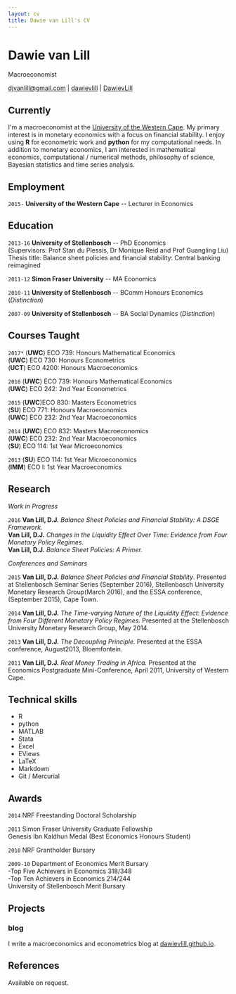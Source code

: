```yaml
---
layout: cv
title: Dawie van Lill's CV
---
```

# Dawie van Lill
Macroeconomist

<div id="webaddress">
<a href="mailto:djvanlill@gmail.com">djvanlill@gmail.com</a>
|
<i class="fa fa-github"></i> <a href="http://github.com/dawievlill">dawievlill</a>
|
<i class="fa fa-twitter"></i> <a href="http://twitter.com/DawievLill">DawievLill</a>
</div>


## Currently

I'm a macroeconomist at the [University of the Western Cape](http://www.uwc.ac.za/). My primary interest is in monetary economics with a focus on financial stability. I enjoy using **R** for econometric work and **python** for my computational needs. In addition to monetary economics, I am interested in mathematical economics, computational / numerical methods, philosophy of science, Bayesian statistics and time series analysis.

## Employment

`2015-`
__University of the Western Cape__ -- Lecturer in Economics

## Education

`2013-16`
__University of Stellenbosch__ -- PhD Economics  
(Supervisors: Prof Stan du Plessis, Dr Monique Reid and Prof Guangling Liu)  
Thesis title: Balance sheet policies and financial stability: Central banking reimagined   

`2011-12`
__Simon Fraser University__ -- MA Economics

`2010-11`
__University of Stellenbosch__ -- BComm Honours Economics (_Distinction_)

`2007-09`
__University of Stellenbosch__ -- BA Social Dynamics (_Distinction_)


## Courses Taught

`2017*`
(**UWC**) ECO 739: Honours Mathematical Economics  
(**UWC**) ECO 730: Honours Econometrics  
(**UCT**) ECO 4200: Honours Macroeconomics


`2016`
(**UWC**) ECO 739: Honours Mathematical Economics  
(**UWC**) ECO 242: 2nd Year Econometrics  

`2015`
(**UWC**)ECO 830: Masters Econometrics  
(**SU**)  ECO 771: Honours Macroeconomics  
(**UWC**) ECO 232: 2nd Year Macroeconomics  

`2014`
(**UWC**) ECO 832: Masters Macroeconomics  
(**UWC**) ECO 232: 2nd Year Macroeconomics  
(**SU**)  ECO 114: 1st Year Microeconomics  

`2013`
(**SU**)  ECO 114: 1st Year Microeconomics  
(**IMM**) ECO I: 1st Year Macroeconomics  



## Research
*Work in Progress*

<!-- ### Journals -->


`2016`
**Van Lill, D.J.** *Balance Sheet Policies and Financial Stability: A DSGE Framework.*  
**Van Lill, D.J.** *Changes in the Liquidity Effect Over Time: Evidence from Four Monetary Policy Regimes.*  
**Van Lill, D.J.** *Balance Sheet Policies: A Primer.*

*Conferences and Seminars*

`2015`
**Van Lill, D.J.** *Balance Sheet Policies and Financial Stability*. Presented at Stellenbosch Seminar Series (September 2016), Stellenbosch University Monetary Research Group(March 2016), and the ESSA conference, (September 2015), Cape Town.

`2014`
**Van Lill, D.J.** *The Time-varying Nature of the Liquidity Effect: Evidence from Four Different Monetary Policy Regimes.* Presented at the Stellenbosch University Monetary Research Group, May 2014.

`2013`
**Van Lill, D.J.** *The Decoupling Principle.* Presented at the ESSA conference, August2013, Bloemfontein.

`2011`
**Van Lill, D.J.** *Real Money Trading in Africa.* Presented at the Economics Postgraduate Mini-Conference, April 2011, University of Western Cape.

## Technical skills

* R
* python
* MATLAB
* Stata
* Excel
* EViews
* LaTeX
* Markdown
* Git / Mercurial

## Awards

`2014`
NRF Freestanding Doctoral Scholarship

`2011`
Simon Fraser University Graduate Fellowship  
Genesis Ibn Kaldhun Medal (Best Economics Honours Student)

`2010`
NRF Grantholder Bursary

`2009-10`
Department of Economics Merit Bursary  
 -Top Five Achievers in Economics 318/348  
 -Top Ten Achievers in Economics 214/244  
University of Stellenbosch Merit Bursary

## Projects

### blog

I write a macroeconomics and econometrics blog at [dawievlill.github.io](https:dawievlill.github.io).

## References

Available on request.

<!-- ### Footer

Last updated: May 2013 -->
